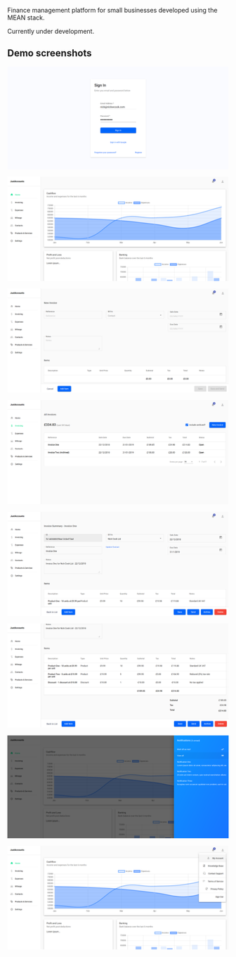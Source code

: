 Finance management platform for small businesses developed using the MEAN stack.

Currently under development.

## Demo screenshots

![Login](/demo-screenshots/login.png?raw=true "Login menu")

![Home view](/demo-screenshots/home.png?raw=true "Home view")

![New Invoice view](/demo-screenshots/new_invoice.png?raw=true "New Invoice view")

![All Invoices view](/demo-screenshots/all_invoices.png?raw=true "All Invoices view")

![View Invoice view (1 of 2)](/demo-screenshots/view_invoice.png?raw=true "View Invoice view (1 of 2)")

![View Invoice view (2 of 2)](/demo-screenshots/view_invoice_2.png?raw=true "View Invoice view (2 of 2)")

![Notifications sidebar](/demo-screenshots/notifications.png?raw=true "Notifications sidebar")

![Account menu](/demo-screenshots/account_menu.png?raw=true "Account menu")
